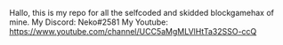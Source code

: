 Hallo, this is my repo for all the selfcoded and skidded blockgamehax of mine.
My Discord: Neko#2581
My Youtube: https://www.youtube.com/channel/UCC5aMgMLVlHtTa32SSO-ccQ
